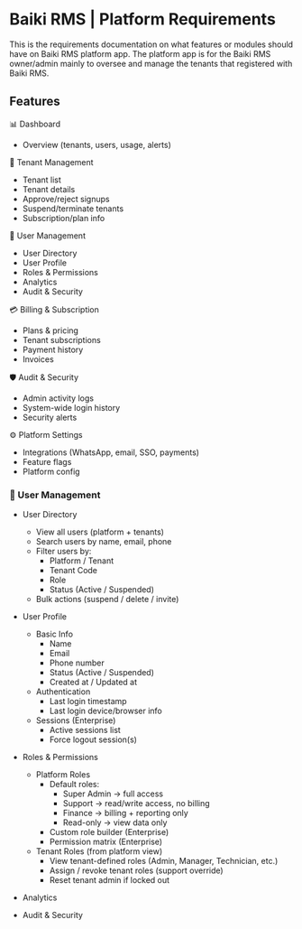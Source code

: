 # Baiki RMS | Platform Requirements

This is the requirements documentation on what features or modules should have on Baiki RMS platform app.
The platform app is for the Baiki RMS owner/admin mainly to oversee and manage the tenants that registered with Baiki RMS.

## Features

📊 Dashboard

- Overview (tenants, users, usage, alerts)

🏢 Tenant Management

- Tenant list
- Tenant details
- Approve/reject signups
- Suspend/terminate tenants
- Subscription/plan info

👥 User Management

- User Directory
- User Profile
- Roles & Permissions
- Analytics
- Audit & Security

💳 Billing & Subscription

- Plans & pricing
- Tenant subscriptions
- Payment history
- Invoices

🛡️ Audit & Security

- Admin activity logs
- System-wide login history
- Security alerts

⚙️ Platform Settings

- Integrations (WhatsApp, email, SSO, payments)
- Feature flags
- Platform config

### 👥 User Management

- User Directory

  - View all users (platform + tenants)
  - Search users by name, email, phone
  - Filter users by:
    - Platform / Tenant
    - Tenant Code
    - Role
    - Status (Active / Suspended)
  - Bulk actions (suspend / delete / invite)

- User Profile

  - Basic Info
    - Name
    - Email
    - Phone number
    - Status (Active / Suspended)
    - Created at / Updated at
  - Authentication
    - Last login timestamp
    - Last login device/browser info
  - Sessions (Enterprise)
    - Active sessions list
    - Force logout session(s)

- Roles & Permissions

  - Platform Roles
    - Default roles:
      - Super Admin → full access
      - Support → read/write access, no billing
      - Finance → billing + reporting only
      - Read-only → view data only
    - Custom role builder (Enterprise)
    - Permission matrix (Enterprise)
  - Tenant Roles (from platform view)
    - View tenant-defined roles (Admin, Manager, Technician, etc.)
    - Assign / revoke tenant roles (support override)
    - Reset tenant admin if locked out

- Analytics
- Audit & Security

